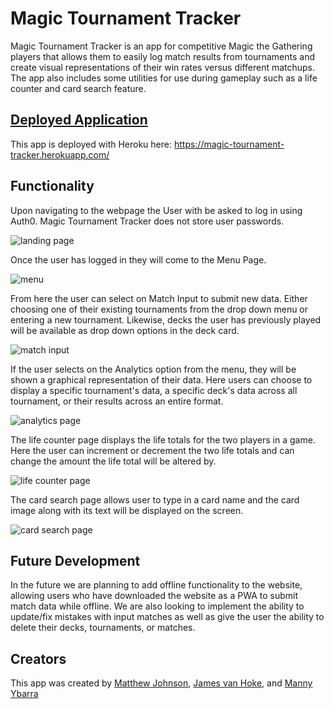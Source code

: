 # Magic Tournament Tracker

Magic Tournament Tracker is an app for competitive Magic the Gathering players that allows them to easily log match results from tournaments and create visual representations of their win rates versus different matchups.  
The app also includes some utilities for use during gameplay such as a life counter and card search feature.

## [Deployed Application ](https://magic-tournament-tracker.herokuapp.com/)

This app is deployed with Heroku here: https://magic-tournament-tracker.herokuapp.com/

## Functionality 

Upon navigating to the webpage the User with be asked to log in using Auth0. Magic Tournament Tracker does not store user passwords.

![landing page](./ReadMe_Assets/Landing_Page.PNG)

Once the user has logged in they will come to the Menu Page.

![menu](./ReadMe_Assets/Menu.PNG)

From here the user can select on Match Input to submit new data. Either choosing one of their existing tournaments from the drop down menu or entering a new tournament. Likewise, decks the user has previously played will be available as drop down options in the deck card. 

![match input](./ReadMe_Assets/Match_Input.PNG)

If the user selects on the Analytics option from the menu, they will be shown a graphical representation of their data. Here users can choose to display a specific tournament's data, a specific deck's data across all tournament, or their results across an entire format.

![analytics page](./ReadMe_Assets/Analytics.PNG)

The life counter page displays the life totals for the two players in a game. Here the user can increment or decrement the two life totals and can change the amount the life total will be altered by.

![life counter page](./ReadMe_Assets/Life_Counter.PNG)

The card search page allows user to type in a card name and the card image along with its text will be displayed on the screen.

![card search page](./ReadMe_Assets/Card_Search.PNG)

## Future Development

In the future we are planning to add offline functionality to the website, allowing users who have downloaded the website as a PWA to submit match data while offline. 
We are also looking to implement the ability to update/fix mistakes with input matches as well as give the user the ability to delete their decks, tournaments, or matches. 

## Creators 

This app was created by [Matthew Johnson](https://github.com/MatthewRonaldJohnson), [James van Hoke](https://github.com/JamesvanHoke), and [Manny Ybarra](https://github.com/mybarra06)

